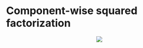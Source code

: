 # Component-wise squared factorization
<p align="center">
  <img src="https://github.com/Riipou/Hadamard-Project/assets/93197304/8197b0cc-12c0-42fb-be10-7bb244222150"/>
</p>
